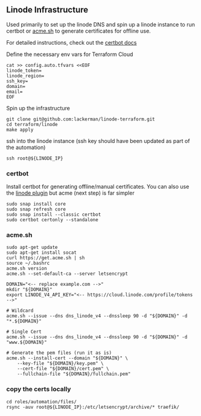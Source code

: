 ## Linode Infrastructure

Used primarily to set up the linode DNS and spin up a linode instance to run certbot
or [acme.sh][linode_wildcard_acme] to generate certificates for offline use.

For detailed instructions, check out the [certbot docs][certbot_docs]

Define the necessary env vars for Terraform Cloud
```shell
cat >> config.auto.tfvars <<EOF
linode_token=
linode_region=
ssh_key=
domain=
email=
EOF
```

Spin up the infrastructure
```shell
git clone git@github.com:lackerman/linode-terraform.git
cd terraform/linode
make apply
```

ssh into the linode instance (ssh key should have been updated as part of the automation)
```shell
ssh root@${LINODE_IP}
```

### certbot

Install certbot for generating offline/manual certificates. You can also use the
[linode plugin][linode_plugin] but acme (next step) is far simpler
```shell
sudo snap install core
sudo snap refresh core
sudo snap install --classic certbot
sudo certbot certonly --standalone
```

### acme.sh

```shell
sudo apt-get update
sudo apt-get install socat
curl https://get.acme.sh | sh
source ~/.bashrc
acme.sh version
acme.sh --set-default-ca --server letsencrypt

DOMAIN="<-- replace example.com -->"
mkdir "${DOMAIN}"
export LINODE_V4_API_KEY="<-- https://cloud.linode.com/profile/tokens -->"

# Wildcard
acme.sh --issue --dns dns_linode_v4 --dnssleep 90 -d "${DOMAIN}" -d "*.${DOMAIN}"

# Single Cert
acme.sh --issue --dns dns_linode_v4 --dnssleep 90 -d "${DOMAIN}" -d "www.${DOMAIN}"

# Generate the pem files (run it as is)
acme.sh --install-cert --domain "${DOMAIN}" \
    --key-file "${DOMAIN}/key.pem" \
    --cert-file "${DOMAIN}/cert.pem" \
    --fullchain-file "${DOMAIN}/fullchain.pem"
```

### copy the certs locally

```shell
cd roles/automation/files/
rsync -auv root@${LINODE_IP}:/etc/letsencrypt/archive/* traefik/
```

[linode_wildcard_acme]: https://www.linode.com/docs/guides/secure-website-lets-encrypt-acme-sh/
[certbot_docs]: https://certbot.eff.org/instructions?ws=other&os=ubuntu-20
[linode_plugin]: https://certbot-dns-linode.readthedocs.io/en/stable/
